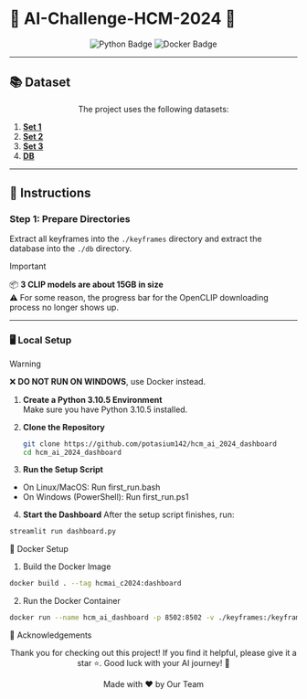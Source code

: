 # 🌟 AI-Challenge-HCM-2024 🌟

<p align="center">
  <img src="https://img.shields.io/badge/Python-3.10.5-blue?style=for-the-badge" alt="Python Badge"/>
  <img src="https://img.shields.io/badge/Docker-Supported-green?style=for-the-badge" alt="Docker Badge"/>
</p>

---

## 📚 Dataset

<p align="center">
  The project uses the following datasets:
</p>

1. **[Set 1](https://www.kaggle.com/datasets/letruonggiangk17ct/hcm-ai-keyframe-extract-1-kf)**  
2. **[Set 2](https://www.kaggle.com/datasets/huynhmy1/hcm-ai-keyframe-extract-2-kf)**  
3. **[Set 3](https://www.kaggle.com/datasets/letruonggiangk17ct/hcm-ai-keyframe-extract-l25-30)**  
4. **[DB](https://www.kaggle.com/datasets/letruonggiangk17ct/hcm-ai-db)**  

---

## 🔧 Instructions

### Step 1: Prepare Directories
Extract all keyframes into the `./keyframes` directory and extract the database into the `./db` directory.

> [!IMPORTANT]  
> 📦 **3 CLIP models are about 15GB in size**  
> ⚠️ For some reason, the progress bar for the OpenCLIP downloading process no longer shows up.

---

### 🖥️ Local Setup

> [!WARNING]  
> ❌ **DO NOT RUN ON WINDOWS**, use Docker instead.

1. **Create a Python 3.10.5 Environment**  
   Make sure you have Python 3.10.5 installed.

2. **Clone the Repository**
   ```bash
   git clone https://github.com/potasium142/hcm_ai_2024_dashboard
   cd hcm_ai_2024_dashboard
   
3. **Run the Setup Script**
- On Linux/MacOS: Run first_run.bash
- On Windows (PowerShell): Run first_run.ps1

4. **Start the Dashboard**
After the setup script finishes, run:
```bash
streamlit run dashboard.py
```

🐳 Docker Setup
1. Build the Docker Image

```bash
docker build . --tag hcmai_c2024:dashboard
```
2. Run the Docker Container

```bash
docker run --name hcm_ai_dashboard -p 8502:8502 -v ./keyframes:/keyframes -v ./db:/db potasium142/hcm_ai_dashboard:main
```

🙏 Acknowledgements
<p align="center">
Thank you for checking out this project! If you find it helpful, please give it a star ⭐.
Good luck with your AI journey! 🚀
</p>

<p align="center">
Made with ❤️ by Our Team
</p>
